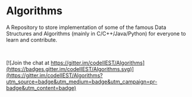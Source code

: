 # Algorithms
A Repository to store implementation of some of the famous Data Structures and Algorithms (mainly in C/C++/Java/Python) for everyone to learn and contribute.

<br/>

[![Join the chat at https://gitter.im/codeIIEST/Algorithms](https://badges.gitter.im/codeIIEST/Algorithms.svg)](https://gitter.im/codeIIEST/Algorithms?utm_source=badge&utm_medium=badge&utm_campaign=pr-badge&utm_content=badge)
